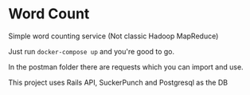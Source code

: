 # Word Count

Simple word counting service (Not classic Hadoop MapReduce)

Just run `docker-compose up` and you're good to go.

In the postman folder there are requests which you can import and use.

This project uses Rails API, SuckerPunch and Postgresql as the DB


